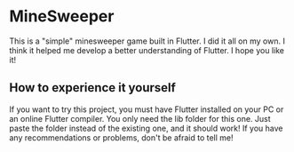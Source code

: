 # MineSweeper
This is a "simple" minesweeper game built in Flutter. I did it all on my own. I think it helped me develop a better understanding of Flutter. I hope you like it!


## How to experience it yourself
If you want to try this project, you must have Flutter installed on your PC or an online Flutter compiler. You only need the lib folder for this one. Just paste the folder instead of the existing one, and it should work! If you have any recommendations or problems, don't be afraid to tell me!
